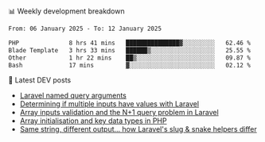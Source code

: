 📊 Weekly development breakdown
<!--START_SECTION:waka-->

```txt
From: 06 January 2025 - To: 12 January 2025

PHP              8 hrs 41 mins   ███████████████▓░░░░░░░░░   62.46 %
Blade Template   3 hrs 33 mins   ██████▒░░░░░░░░░░░░░░░░░░   25.55 %
Other            1 hr 22 mins    ██▒░░░░░░░░░░░░░░░░░░░░░░   09.87 %
Bash             17 mins         ▓░░░░░░░░░░░░░░░░░░░░░░░░   02.12 %
```

<!--END_SECTION:waka-->

📕 Latest DEV posts
<!-- BLOG-POST-LIST:START -->
- [Laravel named query arguments](https://dev.to/michaelvickersuk/laravel-named-query-arguments-28kd)
- [Determining if multiple inputs have values with Laravel](https://dev.to/michaelvickersuk/determining-if-multiple-inputs-have-values-with-laravel-km6)
- [Array inputs validation and the N+1 query problem in Laravel](https://dev.to/michaelvickersuk/array-inputs-validation-and-the-n1-query-problem-in-laravel-2agb)
- [Array initialisation and key data types in PHP](https://dev.to/michaelvickersuk/array-initialisation-and-key-data-types-in-php-1e5b)
- [Same string, different output... how Laravel&#39;s slug &amp; snake helpers differ](https://dev.to/michaelvickersuk/same-string-different-output-how-laravels-slug-snake-helpers-differ-1ccj)
<!-- BLOG-POST-LIST:END -->
